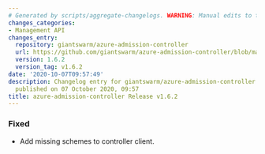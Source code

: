 ```yaml
---
# Generated by scripts/aggregate-changelogs. WARNING: Manual edits to this files will be overwritten.
changes_categories:
- Management API
changes_entry:
  repository: giantswarm/azure-admission-controller
  url: https://github.com/giantswarm/azure-admission-controller/blob/master/CHANGELOG.md#162---2020-10-07
  version: 1.6.2
  version_tag: v1.6.2
date: '2020-10-07T09:57:49'
description: Changelog entry for giantswarm/azure-admission-controller version 1.6.2,
  published on 07 October 2020, 09:57
title: azure-admission-controller Release v1.6.2
---
```


### Fixed
- Add missing schemes to controller client.
